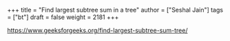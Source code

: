 +++
title = "Find largest subtree sum in a tree"
author = ["Seshal Jain"]
tags = ["bt"]
draft = false
weight = 2181
+++

<https://www.geeksforgeeks.org/find-largest-subtree-sum-tree/>
